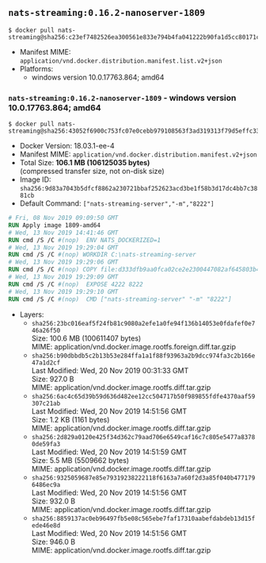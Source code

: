 ## `nats-streaming:0.16.2-nanoserver-1809`

```console
$ docker pull nats-streaming@sha256:c23ef7482526ea300561e833e794b4fa041222b90fa1d5cc80171c173667bd0d
```

-	Manifest MIME: `application/vnd.docker.distribution.manifest.list.v2+json`
-	Platforms:
	-	windows version 10.0.17763.864; amd64

### `nats-streaming:0.16.2-nanoserver-1809` - windows version 10.0.17763.864; amd64

```console
$ docker pull nats-streaming@sha256:43052f6900c753fc07e0cebb979108563f3ad319313f79d5effc33a711541591
```

-	Docker Version: 18.03.1-ee-4
-	Manifest MIME: `application/vnd.docker.distribution.manifest.v2+json`
-	Total Size: **106.1 MB (106125035 bytes)**  
	(compressed transfer size, not on-disk size)
-	Image ID: `sha256:9d83a7043b5dfcf8862a230721bbaf252623acd3be1f58b3d17dc4bb7c3881cb`
-	Default Command: `["nats-streaming-server","-m","8222"]`

```dockerfile
# Fri, 08 Nov 2019 09:09:50 GMT
RUN Apply image 1809-amd64
# Wed, 13 Nov 2019 14:41:46 GMT
RUN cmd /S /C #(nop)  ENV NATS_DOCKERIZED=1
# Wed, 13 Nov 2019 19:29:04 GMT
RUN cmd /S /C #(nop) WORKDIR C:\nats-streaming-server
# Wed, 13 Nov 2019 19:29:06 GMT
RUN cmd /S /C #(nop) COPY file:d333dfb9aa0fca02ce2e2300447082af645803b49703ee1671951f7dba266042 in nats-streaming-server.exe 
# Wed, 13 Nov 2019 19:29:09 GMT
RUN cmd /S /C #(nop)  EXPOSE 4222 8222
# Wed, 13 Nov 2019 19:29:10 GMT
RUN cmd /S /C #(nop)  CMD ["nats-streaming-server" "-m" "8222"]
```

-	Layers:
	-	`sha256:23bc016eaf5f24fb81c9080a2efe1a0fe94f136b14053e0fdafef0e746a26f50`  
		Size: 100.6 MB (100611407 bytes)  
		MIME: application/vnd.docker.image.rootfs.foreign.diff.tar.gzip
	-	`sha256:b90dbbdb5c2b13b53e284ffa1a1f88f93963a2b9dcc974fa3c2b166e47a1d2cf`  
		Last Modified: Wed, 20 Nov 2019 00:31:33 GMT  
		Size: 927.0 B  
		MIME: application/vnd.docker.image.rootfs.diff.tar.gzip
	-	`sha256:6ac4c65d39b59d636d482ee12cc504717b50f989855fdfe4370aaf59307c21ab`  
		Last Modified: Wed, 20 Nov 2019 14:51:56 GMT  
		Size: 1.2 KB (1161 bytes)  
		MIME: application/vnd.docker.image.rootfs.diff.tar.gzip
	-	`sha256:2d829a0120e425f34d362c79aad706e6549caf16c7c805e5477a83780de59fa3`  
		Last Modified: Wed, 20 Nov 2019 14:51:59 GMT  
		Size: 5.5 MB (5509662 bytes)  
		MIME: application/vnd.docker.image.rootfs.diff.tar.gzip
	-	`sha256:9325059687e85e79319238222118f6163a7a60f2d3a85f040b4771796486ec9a`  
		Last Modified: Wed, 20 Nov 2019 14:51:56 GMT  
		Size: 932.0 B  
		MIME: application/vnd.docker.image.rootfs.diff.tar.gzip
	-	`sha256:8859137ac0eb96497fb5e08c565ebe7faf17310aabefdabdeb13d15fede46e8d`  
		Last Modified: Wed, 20 Nov 2019 14:51:56 GMT  
		Size: 946.0 B  
		MIME: application/vnd.docker.image.rootfs.diff.tar.gzip
